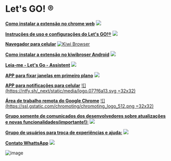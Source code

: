 # Let's GO! ®

[**Como instalar a extensão no chrome web**](https://www.youtube.com/watch?v=V0xJviEKyHs&list=PLGiquI5HBBjKt_9tjuWsNQNqUAKDiKcUf) [![](https://www.youtube.com/s/desktop/1422277c/img/favicon.ico)](https://www.youtube.com/watch?v=V0xJviEKyHs&list=PLGiquI5HBBjKt_9tjuWsNQNqUAKDiKcUf)

[**Instruções de uso e configurações do Let's GO!®**](https://youtu.be/YlE-QAOrsy8) [![](https://www.youtube.com/s/desktop/1422277c/img/favicon.ico)](https://youtu.be/YlE-QAOrsy8)

[**Navegador para celular**](https://kiwibrowser.com/) [![Kiwi Browser](https://kiwibrowser.com/wp-content/uploads/2019/09/cropped-Favicon-512x512-32x32.png)](https://kiwibrowser.com/)

[**Como instalar a extensão no kiwibroser Android**](https://www.youtube.com/watch?v=8wAj0Ea396Q) [![](https://www.youtube.com/s/desktop/1422277c/img/favicon.ico)](https://www.youtube.com/watch?v=8wAj0Ea396Q)

[**Leia-me - Let's Go - Assistent**](https://bit.ly/Leia_LetsGo_Assistent) [![](https://upload.wikimedia.org/wikipedia/commons/thumb/2/22/Pdf_icon.png/22px-Pdf_icon.png)](https://bit.ly/Leia_LetsGo_Assistent)

[**APP para fixar janelas em primeiro plano**](https://www.savardsoftware.com/turbotop/) [![](https://www.savardsoftware.com/favicon.ico)](https://www.savardsoftware.com/turbotop/)

[**APP para notificações para celular**](https://ntfy.sh/) [![](https://ntfy.sh/_next/static/media/logo.077f6a13.svg =32x32)](https://ntfy.sh/)

[**Área de trabalho remota do Google Chrome**](https://remotedesktop.google.com/) [![](https://ssl.gstatic.com/chromoting/chromoting_logo_512.png =32x32)](https://remotedesktop.google.com/)

[**Grupo somente de comunicados dos desenvolvedores sobre atualizações e novas funcionalidades(importante!):**](https://chat.whatsapp.com/DYxSPnnVELzBHCCNwO49Rt) [![](https://web.whatsapp.com/img/favicon/1x/favicon.png)](https://bit.ly/Leia_LetsGo_Assistent)

[**Grupo de usuários para troca de experiências e ajuda:**](https://chat.whatsapp.com/KJRjPUI7nGjFKRSpsOypFA) [![](https://web.whatsapp.com/img/favicon/1x/favicon.png)](https://bit.ly/Leia_LetsGo_Assistent)

[**Contato WhattsApp**](https://wa.me/5511916302834) [![](https://web.whatsapp.com/img/favicon/1x/favicon.png)](https://bit.ly/Leia_LetsGo_Assistent)

![image](https://user-images.githubusercontent.com/106397250/212487598-ebb9021d-6b6b-467b-9673-52a05f694144.png)




